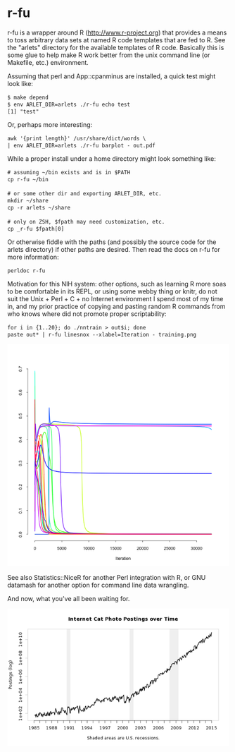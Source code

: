 # r-fu

r-fu is a wrapper around R (http://www.r-project.org) that provides a
means to toss arbitrary data sets at named R code templates that are fed
to R. See the "arlets" directory for the available templates of R code.
Basically this is some glue to help make R work better from the unix
command line (or Makefile, etc.) environment.

Assuming that perl and App::cpanminus are installed, a quick test might
look like:

    $ make depend
    $ env ARLET_DIR=arlets ./r-fu echo test
    [1] "test"

Or, perhaps more interesting:

    awk '{print length}' /usr/share/dict/words \
    | env ARLET_DIR=arlets ./r-fu barplot - out.pdf

While a proper install under a home directory might look something like:

    # assuming ~/bin exists and is in $PATH
    cp r-fu ~/bin

    # or some other dir and exporting ARLET_DIR, etc.
    mkdir ~/share
    cp -r arlets ~/share

    # only on ZSH, $fpath may need customization, etc.
    cp _r-fu $fpath[0]   

Or otherwise fiddle with the paths (and possibly the source code for the
arlets directory) if other paths are desired. Then read the docs on r-fu
for more information:

    perldoc r-fu

Motivation for this NIH system: other options, such as learning R more
soas to be comfortable in its REPL, or using some webby thing or knitr,
do not suit the Unix + Perl + C + no Internet environment I spend most
of my time in, and my prior practice of copying and pasting random R
commands from who knows where did not promote proper scriptability:

    for i in {1..20}; do ./nntrain > out$i; done
    paste out* | r-fu linesnox --xlabel=Iteration - training.png

![Training results for a neural net](training.png)

See also Statistics::NiceR for another Perl integration with R, or GNU
datamash for another option for command line data wrangling.

And now, what you've all been waiting for.

![Cat Graph](cats.png)
